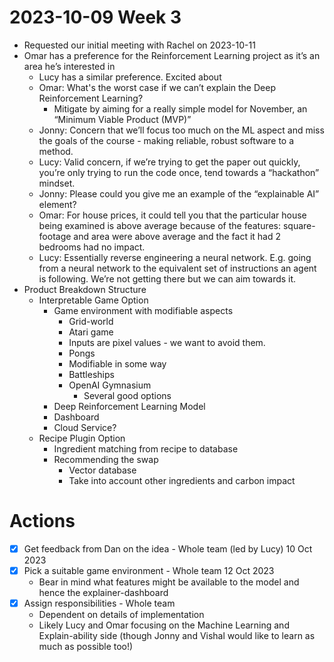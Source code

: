 # 2023-10-09 Week 3

- Requested our initial meeting with Rachel on 2023-10-11
- Omar has a preference for the Reinforcement Learning project as it’s an area he’s interested in
  - Lucy has a similar preference. Excited about
  - Omar: What's the worst case if we can’t explain the Deep Reinforcement Learning?
    - Mitigate by aiming for a really simple model for November, an “Minimum Viable Product (MVP)”
  - Jonny: Concern that we’ll focus too much on the ML aspect and miss the goals of the course - making reliable, robust software to a method.
  - Lucy: Valid concern, if we’re trying to get the paper out quickly, you’re only trying to run the code once, tend towards a “hackathon” mindset.
  - Jonny: Please could you give me an example of the “explainable AI” element?
  - Omar: For house prices, it could tell you that the particular house being examined is above average because of the features: square-footage and area were above average and the fact it had 2 bedrooms had no impact.
  - Lucy: Essentially reverse engineering a neural network. E.g. going from a neural network to the equivalent set of instructions an agent is following. We’re not getting there but we can aim towards it.
- Product Breakdown Structure
  - Interpretable Game Option
    - Game environment with modifiable aspects
      - Grid-world
      - Atari game
      - Inputs are pixel values - we want to avoid them.
      - Pongs
      - Modifiable in some way
      - Battleships
      - OpenAI Gymnasium
        - Several good options
    - Deep Reinforcement Learning Model
    - Dashboard
    - Cloud Service?
  - Recipe Plugin Option
    - Ingredient matching from recipe to database
    - Recommending the swap
      - Vector database
      - Take into account other ingredients and carbon impact

# Actions

- [x] Get feedback from Dan on the idea - Whole team (led by Lucy) 10 Oct 2023
- [x] Pick a suitable game environment - Whole team 12 Oct 2023
  - Bear in mind what features might be available to the model and hence the explainer-dashboard
- [x] Assign responsibilities - Whole team
  - Dependent on details of implementation
  - Likely Lucy and Omar focusing on the Machine Learning and Explain-ability side (though Jonny and Vishal would like to learn as much as possible too!)
